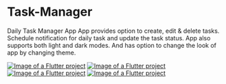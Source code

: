 # Task-Manager

Daily Task Manager App
App provides option to create, edit & delete tasks. Schedule notification for daily task and update the task status.
App also supports both light and dark modes. And has option to change the look of app by changing theme.

[![Image of a Flutter project](https://imgur.com/ZoL1ri2.png)](https://github.com/Devchuks98/Task-manager)
[![Image of a Flutter project](https://imgur.com/7Y91oVL.png)](https://github.com/Devchuks98/Task-manager)
[![Image of a Flutter project](https://imgur.com/ZtaYxO8.png)](https://github.com/Devchuks98/Task-manager)
[![Image of a Flutter project](https://imgur.com/ytfehT1.png)](https://github.com/Devchuks98/Task-manager)
